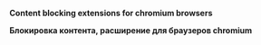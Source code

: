 **Content blocking extensions for chromium browsers**

**Блокировка контента, расширение для браузеров chromium**